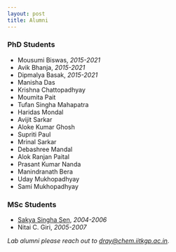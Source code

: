 ```yaml
---
layout: post
title: Alumni
---
```


### PhD Students
- Mousumi Biswas, _2015-2021_
- Avik Bhanja, _2015-2021_
- Dipmalya Basak, _2015-2021_
- Manisha Das
- Krishna Chattopadhyay
- Moumita Pait
- Tufan Singha Mahapatra
- Haridas Mondal
- Avijit Sarkar
- Aloke Kumar Ghosh
- Supriti Paul
- Mrinal Sarkar
- Debashree Mandal
- Alok Ranjan Paital
- Prasant Kumar Nanda
- Manindranath Bera
- Uday Mukhopadhyay
- Sami Mukhopadhyay

### MSc Students
- [Sakya Singha Sen](http://academic.ncl.res.in/ss.sen/home), _2004-2006_
- Nitai C. Giri, _2005-2007_


_Lab alumni please reach out to [dray@chem.iitkgp.ac.in](dray@chem.iitkgp.ac.in)._
